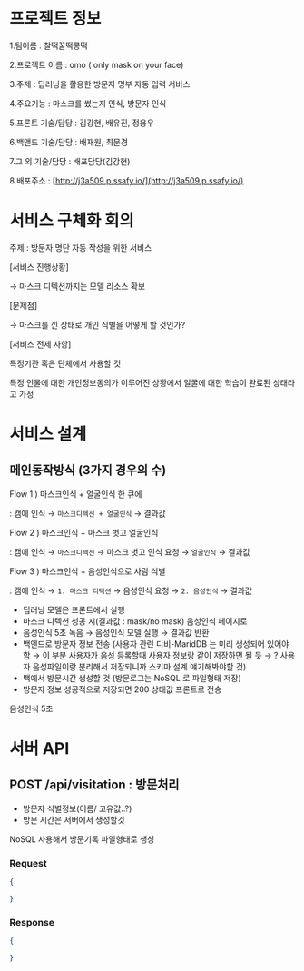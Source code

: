 # 프로젝트 정보

1.팀이름 : 찰떡꿀떡콩떡

2.프로젝트 이름 : omo ( only mask on your face)

3.주제 : 딥러닝을 활용한 방문자 명부 자동 입력 서비스

4.주요기능 : 마스크를 썼는지 인식, 방문자 인식

5.프론트 기술/담당 : 김강현, 배유진, 정용우

6.백앤드 기술/담당 : 배재원, 최문경

7.그 외 기술/담당 : 배포담당(김강현)

8.배포주소 : [http://j3a509.p.ssafy.io/](http://j3a509.p.ssafy.io/)

# 서비스 구체화 회의

주제 : 방문자 명단 자동 작성을 위한 서비스

[서비스 진행상황]

→ 마스크 디텍션까지는 모델 리소스 확보

[문제점]

→ 마스크를 낀 상태로 개인 식별을 어떻게 할 것인가?

[서비스 전제 사항]

특정기관 혹은 단체에서 사용할 것

특정 인물에 대한 개인정보동의가 이루어진 상황에서 얼굴에 대한 학습이 완료된 상태라고 가정

# 서비스 설계

## 메인동작방식 (3가지 경우의 수)

Flow 1 ) 마스크인식 + 얼굴인식 한 큐에

: 캠에 인식 → `마스크디텍션 + 얼굴인식` → 결과값

Flow 2 ) 마스크인식 + 마스크 벗고 얼굴인식

: 캠에 인식 → `마스크디텍션` → 마스크 벗고 인식 요청 → `얼굴인식` → 결과값

Flow 3 ) 마스크인식 + 음성인식으로 사람 식별

: 캠에 인식 → `1. 마스크 디텍션` → 음성인식 요청 → `2. 음성인식` → 결과값

- 딥러닝 모델은 프론트에서 실행
- 마스크 디텍션 성공 시(결과값 : mask/no mask) 음성인식 페이지로
- 음성인식 5초 녹음 → 음성인식 모델 실행 → 결과값 반환
- 백엔드로 방문자 정보 전송 (사용자 관련 디비-MaridDB 는 미리 생성되어 있어야 함 → 이 부분 사용자가 음성 등록할때 사용자 정보랑 같이 저장하면 될 듯 → ? 사용자 음성파일이랑 분리해서 저장되니까 스키마 설계 얘기해봐야할 것)
- 백에서 방문시간 생성할 것 (방문로그는 NoSQL 로 파일형태 저장)
- 방문자 정보 성공적으로 저장되면 200 상태값 프론트로 전송

음성인식 5초

# 서버 API

## POST /api/visitation : 방문처리

- 방문자 식별정보(이름/ 고유값..?)
- 방문 시간은 서버에서 생성할것

NoSQL 사용해서 방문기록 파일형태로 생성

### Request

```json
{
	
}
```

### Response

```json
{
	
}
```